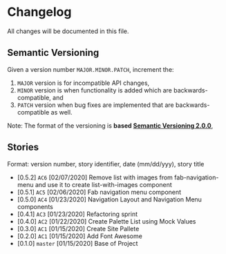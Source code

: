 # Changelog

All changes will be documented in this file.

## Semantic Versioning

Given a version number `MAJOR.MINOR.PATCH`, increment the:

 1. `MAJOR` version is for incompatible API changes,
 2. `MINOR` version is when functionality is added which are backwards-compatible, and
 3. `PATCH` version when bug fixes are implemented that are backwards-compatible as well.

Note: The format of the versioning is **based [Semantic Versioning 2.0.0](https://semver.org/)**,

## Stories
Format: version number, story identifier, date (mm/dd/yyy), story title

- [0.5.2] ``AC6`` [02/07/2020] Remove list with images from fab-navigation-menu and use it to create list-with-images component
- [0.5.1] ``AC5`` [02/06/2020] Fab navigation menu component
- [0.5.0] ``AC4`` [01/23/2020] Navigation Layout and Navigation Menu components
- [0.4.1] ``AC3`` [01/23/2020] Refactoring sprint
- [0.4.0] ``AC2`` [01/22/2020] Create Palette List using Mock Values
- [0.3.0] ``AC1`` [01/15/2020] Create Site Pallete
- [0.2.0] ``AC1`` [01/15/2020] Add Font Awesome
- [0.1.0] ``master`` [01/15/2020] Base of Project